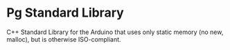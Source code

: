 # Pg Standard Library

C++ Standard Library for the Arduino that uses only static memory (no new, malloc), but is otherwise ISO-compliant.
